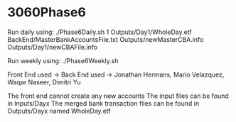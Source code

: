 # 3060Phase6

Run daily using:
./Phase6Daily.sh 1 Outputs/Day1/WholeDay.etf BackEnd/MasterBankAccountsFile.txt Outputs/newMasterCBA.info Outputs/Day1/newCBAFile.info

Run weekly using:
 ./Phase6Weekly.sh

Front End used -> 
Back End used -> Jonathan Hermans, Mario Velazquez, Waqar Naseer, Dimitri Yu

The front end cannot create any new accounts
The input files can be found in Inputs/Dayx
The merged bank transaction files can be found in Outputs/Dayx named WholeDay.etf